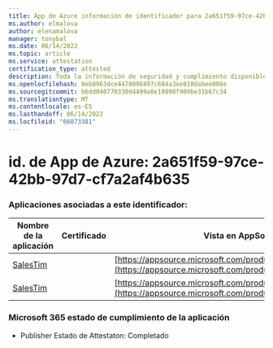 ```yaml
---
title: App de Azure información de identificador para 2a651f59-97ce-42bb-97d7-cf7a2af4b635
ms.author: elmalova
author: elenamalova
manager: tonybal
ms.date: 06/14/2022
ms.topic: article
ms.service: attestation
certification_type: attested
description: Toda la información de seguridad y cumplimiento disponible para 2a651f59-97ce-42bb-97d7-cf7a2af4b635.
ms.openlocfilehash: 8eb8963dce4478096897c684a3ee810dabee008e
ms.sourcegitcommit: b6dd040770330d4499a0e19998f909be31b67c34
ms.translationtype: MT
ms.contentlocale: es-ES
ms.lasthandoff: 06/14/2022
ms.locfileid: "66073381"
---
```

# <a name="azure-app-id-2a651f59-97ce-42bb-97d7-cf7a2af4b635"></a>id. de App de Azure: 2a651f59-97ce-42bb-97d7-cf7a2af4b635


### <a name="apps-associated-with-this-id"></a>Aplicaciones asociadas a este identificador:
| **Nombre de la aplicación** | **Certificado** | **Vista en AppSource** |
|--------------|---------------|-----------------------|
| [SalesTim](../forward/salestim.salestim.md) |  | [https://appsource.microsoft.com/product/office/salestim.salestim](https://appsource.microsoft.com/product/office/salestim.salestim) |
| [SalesTim](../forward/WA200001393.md) |  | [https://appsource.microsoft.com/product/office/WA200001393](https://appsource.microsoft.com/product/office/WA200001393) |

### <a name="microsoft-365-app-compliance-status"></a>Microsoft 365 estado de cumplimiento de la aplicación
- Publisher Estado de Attestaton: Completado
